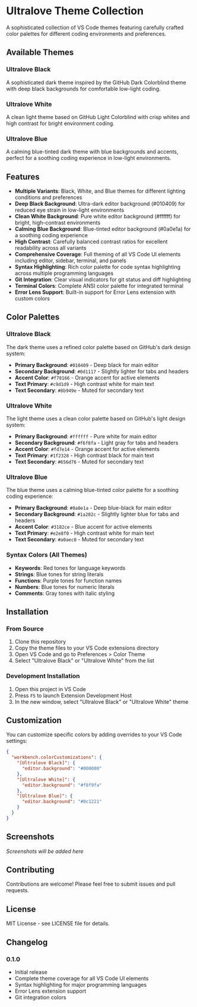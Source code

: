 # Ultralove Theme Collection

A sophisticated collection of VS Code themes featuring carefully crafted color palettes for different coding environments and preferences.

## Available Themes

### Ultralove Black
A sophisticated dark theme inspired by the GitHub Dark Colorblind theme with deep black backgrounds for comfortable low-light coding.

### Ultralove White
A clean light theme based on GitHub Light Colorblind with crisp whites and high contrast for bright environment coding.

### Ultralove Blue
A calming blue-tinted dark theme with blue backgrounds and accents, perfect for a soothing coding experience in low-light environments.

## Features

- **Multiple Variants**: Black, White, and Blue themes for different lighting conditions and preferences
- **Deep Black Background**: Ultra-dark editor background (#010409) for reduced eye strain in low-light environments
- **Clean White Background**: Pure white editor background (#ffffff) for bright, high-contrast environments
- **Calming Blue Background**: Blue-tinted editor background (#0a0e1a) for a soothing coding experience
- **High Contrast**: Carefully balanced contrast ratios for excellent readability across all variants
- **Comprehensive Coverage**: Full theming of all VS Code UI elements including editor, sidebar, terminal, and panels
- **Syntax Highlighting**: Rich color palette for code syntax highlighting across multiple programming languages
- **Git Integration**: Clear visual indicators for git status and diff highlighting
- **Terminal Colors**: Complete ANSI color palette for integrated terminal
- **Error Lens Support**: Built-in support for Error Lens extension with custom colors

## Color Palettes

### Ultralove Black
The dark theme uses a refined color palette based on GitHub's dark design system:

- **Primary Background**: `#010409` - Deep black for main editor
- **Secondary Background**: `#0d1117` - Slightly lighter for tabs and headers
- **Accent Color**: `#f78166` - Orange accent for active elements
- **Text Primary**: `#c9d1d9` - High contrast white for main text
- **Text Secondary**: `#8b949e` - Muted for secondary text

### Ultralove White
The light theme uses a clean color palette based on GitHub's light design system:

- **Primary Background**: `#ffffff` - Pure white for main editor
- **Secondary Background**: `#f6f8fa` - Light gray for tabs and headers
- **Accent Color**: `#fd7e14` - Orange accent for active elements
- **Text Primary**: `#1f2328` - High contrast black for main text
- **Text Secondary**: `#656d76` - Muted for secondary text

### Ultralove Blue

The blue theme uses a calming blue-tinted color palette for a soothing coding experience:

- **Primary Background**: `#0a0e1a` - Deep blue-black for main editor
- **Secondary Background**: `#1a202c` - Slightly lighter blue for tabs and headers
- **Accent Color**: `#3182ce` - Blue accent for active elements
- **Text Primary**: `#e2e8f0` - High contrast white for main text
- **Text Secondary**: `#a0aec0` - Muted for secondary text

### Syntax Colors (All Themes)
- **Keywords**: Red tones for language keywords
- **Strings**: Blue tones for string literals
- **Functions**: Purple tones for function names
- **Numbers**: Blue tones for numeric literals
- **Comments**: Gray tones with italic styling

## Installation

### From Source
1. Clone this repository
2. Copy the theme files to your VS Code extensions directory
3. Open VS Code and go to Preferences > Color Theme
4. Select "Ultralove Black" or "Ultralove White" from the list

### Development Installation
1. Open this project in VS Code
2. Press `F5` to launch Extension Development Host
3. In the new window, select "Ultralove Black" or "Ultralove White" theme

## Customization

You can customize specific colors by adding overrides to your VS Code settings:

```json
{
  "workbench.colorCustomizations": {
    "[Ultralove Black]": {
      "editor.background": "#000000"
    },
    "[Ultralove White]": {
      "editor.background": "#f8f9fa"
    },
    "[Ultralove Blue]": {
      "editor.background": "#0c1221"
    }
  }
}
```

## Screenshots

*Screenshots will be added here*

## Contributing

Contributions are welcome! Please feel free to submit issues and pull requests.

## License

MIT License - see LICENSE file for details.

## Changelog

### 0.1.0
- Initial release
- Complete theme coverage for all VS Code UI elements
- Syntax highlighting for major programming languages
- Error Lens extension support
- Git integration colors
